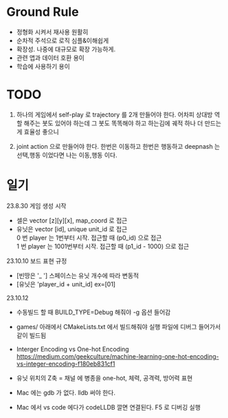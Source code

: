 # Ground Rule  
  * 정형화 시켜서 재사용 원활히
  * 순차적 주석으로 로직 심플&이해쉽게
  * 확장성. 나중에 대규모로 확장 가능하게.
  * 관련 앱과 데이터 호환 용이
  * 학습에 사용하기 용이

# TODO
 1. 하나의 게임에서 self-play 로 trajectory 를 2개 만들어야 한다.
 어차피 상대방 역할 해주는 봇도 있어야 하는데 
 그 봇도 똑똑해야 하고
 하는김에 궤적 하나 더 만드는게 효율성 좋으니  


 2. joint action 으로 만들어야 한다.
 한번은 이동하고 한번은 행동하고
 deepnash 는 선택,행동 이었다면 나는 이동,행동 이다.

 # 일기
23.8.30 
게임 생성 시작  

* 셀은 vector [z][y][x], map_coord 로 접근  
* 유닛은 vector [id], unique unit_id 로 접근  
0 번 player 는 1번부터 시작. 접근할 때 (p0_id) 으로 접근  
1 번 player 는 1001번부터 시작. 접근할 때 (p1_id - 1000) 으로 접근  

23.10.10
보드 표현 규정
* [빈땅은 '_ '] 스페이스는 유닛 개수에 따라 변동적  
* [유닛은 'player_id + unit_id] ex=[01]  

23.10.12
* 수동빌드 할 때 BUILD_TYPE=Debug 해줘야 -g 옵션 들어감
* games/ 아래에서 CMakeLists.txt 에서 빌드해줘야 실행 파일에 디버그 들어가서 같이 빌드됨

* Interger Encoding vs One-hot Encoding
https://medium.com/geekculture/machine-learning-one-hot-encoding-vs-integer-encoding-f180eb831cf1  

* 유닛 위치의 Z축 = 채널 에 병종을 one-hot, 체력, 공격력, 방어력 표현   
* Mac 에는 gdb 가 없다. lldb 써야 한다.  
* Mac 에서 vs code 에다가 codeLLDB 깔면 연결된다. F5 로 디버깅 실행